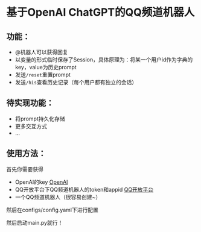# 基于OpenAI ChatGPT的QQ频道机器人

## 功能：
- @机器人可以获得回复
- 以变量的形式临时保存了Session，具体原理为：将某一个用户id作为字典的key，value为历史prompt
- 发送`/reset`重置prompt
- 发送`/his`查看历史记录（每个用户都有独立的会话）

## 待实现功能：
- 将prompt持久化存储
- 更多交互方式
- ...

## 使用方法：
首先你需要获得
- OpenAI的key [OpenAI](https://beta.openai.com/)
- QQ开放平台下QQ频道机器人的token和appid [QQ开放平台](https://q.qq.com/)
- 一个QQ频道机器人（很容易创建~）

然后在configs/config.yaml下进行配置

然后启动main.py就行！

